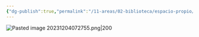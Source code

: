 ```yaml
---
{"dg-publish":true,"permalink":"/11-areas/02-biblioteca/espacio-propio/","noteIcon":""}
---
```


![Pasted image 20231204072755.png|200](/img/user/02%20Image/Pasted%20image%2020231204072755.png)